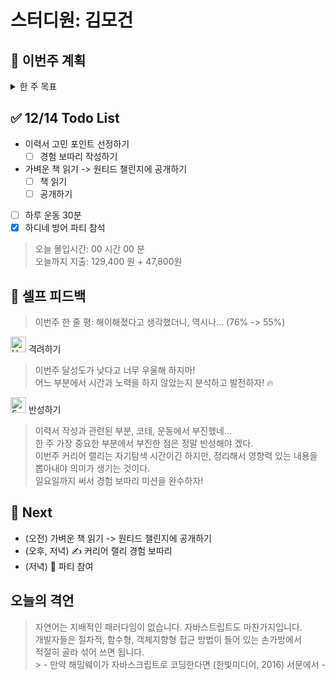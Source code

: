 # 스터디원: 김모건

## 🚀 이번주 계획

<details>
  <summary>한 주 목표</summary>

    - 자기개발
      - (33%,1/3) 지원 제출 (키클롭스, 네이버파이넨셜, 캐치테이블 지원)
      - (0%,0/1) 이력서/포트폴리오 재작성 (초안)
      - (28%, 2/7) Softeer 문제 분석하기
      - (100%, 2/2) 원티드 FE 챌린지 수강
    - 생활
      - (80%, 4/5) 가벼운 책읽기
      - (75%, 3/4) 집무실 출퇴근하기
      - (33%, 2/6) 하루 운동 30분
      - 이번 주 총 지출: 129,400 원
    - 기타 외부활동
      - (100%, 2/2) 커뮤니티 활동: FE Talk 구글밋, 하.방.티
      - (100%, 1/1) 노트북 수리점 방문 😭

> 평균 달성률 55 %

</details>

## ✅ 12/14 Todo List

- 이력서 고민 포인트 선정하기
  - [ ] 경험 보따리 작성하기
- 가벼운 책 읽기 -> 원티드 챌린지에 공개하기
  - [ ] 책 읽기
  - [ ] 공개하기
- [ ] 하루 운동 30분
- [x] 하디네 방어 파티 참석

> 오늘 몰입시간: 00 시간 00 분<br>
> 오늘까지 지출: 129,400 원 + 47,800원

## 🎉 셀프 피드백

> 이번주 한 줄 평: 해이해졌다고 생각했더니, 역시나... (76% -> 55%)

<img src="https://raw.githubusercontent.com/Tarikul-Islam-Anik/Animated-Fluent-Emojis/master/Emojis/Smilies/Hugging%20Face.png" alt="Hugging Face" width="25" height="25"> 격려하기</img>

> 이번주 달성도가 낮다고 너무 우울해 하지마! <br>
> 어느 부분에서 시간과 노력을 하지 않았는지 분석하고 발전하자! 🔥

<img src="https://raw.githubusercontent.com/Tarikul-Islam-Anik/Animated-Fluent-Emojis/master/Emojis/Smilies/Face%20with%20Monocle.png" alt="Face with Monocle" width="25" height="25"> 반성하기</img>

> 이력서 작성과 관련된 부분, 코테, 운동에서 부진했네... <br>
> 한 주 가장 중요한 부분에서 부진한 점은 정말 반성해야 겠다.<br>
> 이번주 커리어 랠리는 자기탐색 시간이긴 하지만, 정리해서 영향력 있는 내용을 뽑아내야 의미가 생기는 것이다. <br>
> 일요일까지 써서 경험 보따리 미션을 완수하자!

## 🌱 Next

- (오전) 가벼운 책 읽기 -> 원티드 챌린지에 공개하기
- (오후, 저녁) ✍️ 커리어 랠리 경험 보따리
- (저녁) 🎉 파티 참여

## 오늘의 격언

> 자연어는 지배적인 패러다임이 없습니다. 자바스트립트도 마찬가지입니다.<br>
> 개발자들은 절차적, 함수형, 객체지향형 접근 방법이 들어 있는 손가방에서<br>
> 적절히 골라 섞어 쓰면 됩니다.<br> > \- 만약 해밍웨이가 자바스크립트로 코딩한다면 (한빛미디어, 2016) 서문에서 -<br>
